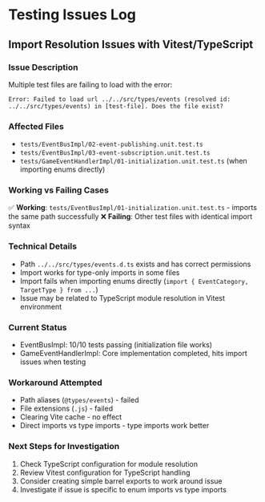 # Testing Issues Log

## Import Resolution Issues with Vitest/TypeScript

### Issue Description
Multiple test files are failing to load with the error:
```
Error: Failed to load url ../../src/types/events (resolved id: ../../src/types/events) in [test-file]. Does the file exist?
```

### Affected Files
- `tests/EventBusImpl/02-event-publishing.unit.test.ts`
- `tests/EventBusImpl/03-event-subscription.unit.test.ts` 
- `tests/GameEventHandlerImpl/01-initialization.unit.test.ts` (when importing enums directly)

### Working vs Failing Cases
✅ **Working**: `tests/EventBusImpl/01-initialization.unit.test.ts` - imports the same path successfully
❌ **Failing**: Other test files with identical import syntax

### Technical Details
- Path `../../src/types/events.d.ts` exists and has correct permissions
- Import works for type-only imports in some files
- Import fails when importing enums directly (`import { EventCategory, TargetType } from ...`)
- Issue may be related to TypeScript module resolution in Vitest environment

### Current Status
- EventBusImpl: 10/10 tests passing (initialization file works)
- GameEventHandlerImpl: Core implementation completed, hits import issues when testing

### Workaround Attempted
- Path aliases (`@types/events`) - failed
- File extensions (`.js`) - failed
- Clearing Vite cache - no effect
- Direct imports vs type imports - type imports work better

### Next Steps for Investigation
1. Check TypeScript configuration for module resolution
2. Review Vitest configuration for TypeScript handling
3. Consider creating simple barrel exports to work around issue
4. Investigate if issue is specific to enum imports vs type imports